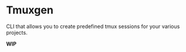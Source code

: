 # Tmuxgen

CLI that allows you to create predefined tmux sessions for your various projects.

**WIP**
